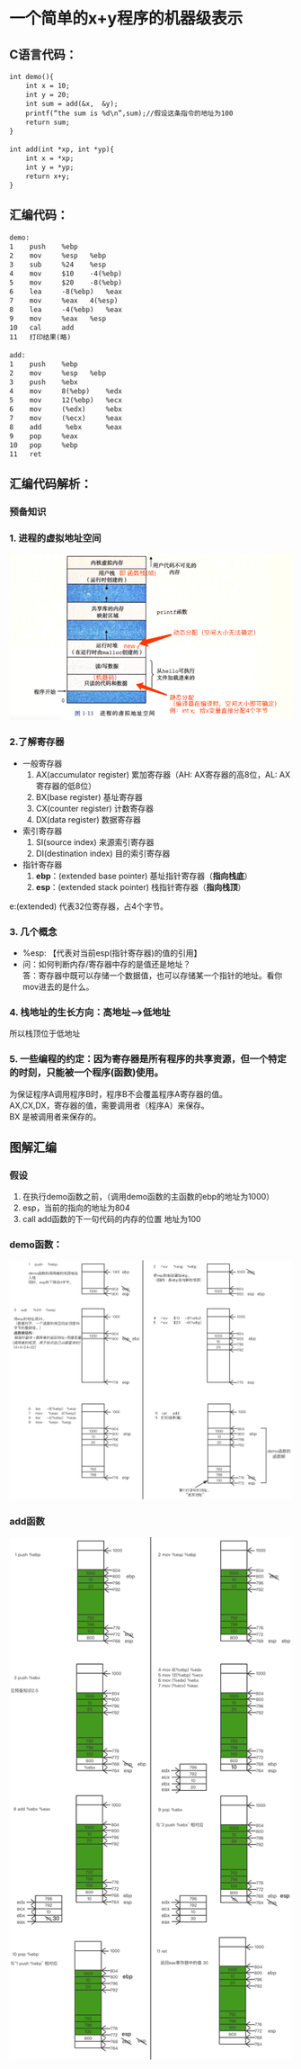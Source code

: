 # 一个简单的x+y程序的机器级表示

## C语言代码：
```
int demo(){
    int x = 10;
    int y = 20;
    int sum = add(&x,  &y);
    printf(“the sum is %d\n”,sum);//假设这条指令的地址为100
    return sum;
}

int add(int *xp, int *yp){
    int x = *xp;
    int y = *yp;
    return x+y;
}
```

## 汇编代码：
```
demo:
1    push    %ebp
2    mov     %esp   %ebp
3    sub     %24    %esp
4    mov     $10    -4(%ebp)
5    mov     $20    -8(%ebp)
6    lea     -8(%ebp)   %eax
7    mov     %eax   4(%esp)
8    lea     -4(%ebp)   %eax
9    mov     %eax   %esp
10   cal     add
11   打印结果(略)

add:
1    push    %ebp
2    mov     %esp   %ebp
3    push    %ebx
4    mov     8(%ebp)    %edx
5    mov     12(%ebp)   %ecx
6    mov     (%edx)     %ebx
7    mov     (%ecx)     %eax
8    add      %ebx      %eax
9    pop     %eax
10   pop     %ebp
11   ret
```

## 汇编代码解析：
### 预备知识 
### 1. 进程的虚拟地址空间
![进程的虚拟地址空间](../../image/CSAPP/CSAPP_C3-2-3.png)

### 2.了解寄存器
 - 一般寄存器
    1. AX(accumulator register) 累加寄存器（AH: AX寄存器的高8位，AL: AX寄存器的低8位）
    2. BX(base register) 基址寄存器
    3. CX(counter register) 计数寄存器
    4. DX(data register) 数据寄存器
 - 索引寄存器
    1. SI(source index) 来源索引寄存器
    2. DI(destination index) 目的索引寄存器
 - 指针寄存器
    1. **ebp**：(extended base pointer) 基址指针寄存器（**指向栈底**）
    2. **esp**：(extended stack pointer) 栈指针寄存器（**指向栈顶**）

e:(extended) 代表32位寄存器，占4个字节。
### 3. 几个概念
 - %esp: 【代表对当前esp(指针寄存器)的值的引用】
 - 问：如何判断内存/寄存器中存的是值还是地址？  
   答：寄存器中既可以存储一个数据值，也可以存储某一个指针的地址。看你mov进去的是什么。

### 4. 栈地址的生长方向：高地址-->低地址
所以栈顶位于低地址

### 5. 一些编程的约定：因为寄存器是所有程序的共享资源，但一个特定的时刻，只能被一个程序(函数)使用。
为保证程序A调用程序B时，程序B不会覆盖程序A寄存器的值。  
AX,CX,DX，寄存器的值，需要调用者（程序A）来保存。  
BX  是被调用者来保存的。

## 图解汇编
### 假设
1. 在执行demo函数之前，（调用demo函数的主函数的ebp的地址为1000）
2. esp，当前的指向的地址为804
3. call add函数的下一句代码的内存的位置 地址为100
### demo函数：
![demo函数解析](../../image/CSAPP/CSAPP_C3-2-1.png)

### add函数
![add函数解析](../../image/CSAPP/CSAPP_C3-2-2.png)

